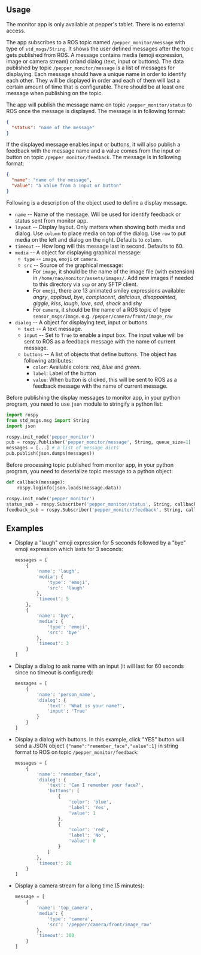 ## Usage

The monitor app is only available at pepper's tablet. There is no external access.

The app subscribes to a ROS topic named ```/pepper_monitor/message``` with type of ```std_msgs/String```. It shows the user defined messages after the topic gets published from ROS. A message contains media (emoji expression, image or camera stream) or/and dialog (text, input or buttons). The data published by topic ```/pepper_monitor/message``` is a list of messages for displaying. Each message should have a unique name in order to identify each other. They will be displayed in order and each of them will last a certain amount of time that is configurable. There should be at least one message when publishing on the topic.

The app will publish the message name on topic ```/pepper_monitor/status``` to ROS once the message is displayed. The message is in following format: 
 
```json
{
  "status": "name of the message"
}
```

If the displayed message enables input or buttons, it will also publish a feedback with the message name and a value comes from the input or button on topic ```/pepper_monitor/feedback```. The message is in following format: 

```json
{
  "name": "name of the message",
  "value": "a value from a input or button"
}
```

Following is a description of the object used to define a display message.

- `name` -- Name of the message. Will be used for identify feedback or status sent from monitor app. 
- `layout` -- Display layout. Only matters when showing both media and dialog. Use `column` to place media on top of the dialog. Use `row` to put media on the left and dialog on the right. Defaults to `column`.
- `timeout` -- How long will this message last in second. Defaults to 60. 
- `media` -- A object for displaying graphical message:
    - `type` -- `image`, `emoji` or `camera`.
    - `src` -- Source of the graphical message: 
        - For `image`, it should be the name of the image file (with extension) in `/home/nao/monitor/assets/images/`. Add new images if needed to this directory via `scp` or any SFTP client.
        - For `emoji`, there are 13 animated smiley expressions available: *angry*, *applaud*, *bye*, *complacent*, *delicious*, *disappointed*, *giggle*, *kiss*, *laugh*, *love*, *sad*, *shock* and *shy*
        - For `camera`, it should be the name of a ROS topic of type `sensor_msgs/Image`. e.g. `/pepper/camera/front/image_raw`
- `dialog` -- A object for displaying text, input or buttons.
    - `text` -- A text message. 
    - `input` -- Set to `True` to enable a input box. The input value will be sent to ROS as a feedback message with the name of current message.
    - `buttons` -- A list of objects that define buttons. The object has following attributes:
        - `color`: Available colors: *red*, *blue* and *green*. 
        - `label`: Label of the button
        - `value`: When button is clicked, this will be sent to ROS as a feedback message with the name of current message.
 
Before publishing the display messages to monitor app, in your python program, you need to use `json` module to stringify a python list:
```python
import rospy
from std_msgs.msg import String
import json

rospy.init_node('pepper_monitor')
pub = rospy.Publisher('pepper_monitor/message', String, queue_size=1)
messages = [...] # a list of message dicts
pub.publish(json.dumps(messages))
```
Before processing topic published from monitor app, in your python program, you need to deserialize topic message to a python object:
```python
def callback(message):
    rospy.loginfo(json.loads(message.data))

rospy.init_node('pepper_monitor')
status_sub = rospy.Subscriber('pepper_monitor/status', String, callback)
feedback_sub = rospy.Subscriber('pepper_monitor/feedback', String, callback)
```

## Examples

- Display a "laugh" emoji expression for 5 seconds followed by a "bye" emoji expression which lasts for 3 seconds:

    ```python
    messages = [
        {
            'name': 'laugh',
            'media': {
                'type': 'emoji',
                'src': 'laugh'
            },
            'timeout': 5
        },
        {
            'name': 'bye',
            'media': {
                'type': 'emoji',
                'src': 'bye'
            },
            'timeout': 3
        }
    ]
    ```
- Display a dialog to ask name with an input (it will last for 60 seconds since no timeout is configured):
    ```python
    messages = [
        {
            'name': 'person_name',
            'dialog': {
                'text': 'What is your name?',
                'input': 'True'
            }
        }
    ]
    ```
- Display a dialog with buttons. In this example, click "YES" button will send a JSON object `{"name":"remember_face","value":1}` in string format to ROS on topic `/pepper_monitor/feedback`:
    ```python
    messages = [
        {
            'name': 'remember_face',
            'dialog': {
                'text': 'Can I remember your face?',
                'buttons': [
                    {
                        'color': 'blue',
                        'label': 'Yes',
                        'value': 1
                    },
                    {
                        'color': 'red',
                        'label': 'No',
                        'value': 0
                    }
                ]
            },
            'timeout': 20
        }
    ]
    ```
- Display a camera stream for a long time (5 minutes): 
    ```python
    message = [
        {
            'name': 'top_camera',
            'media': {
                'type': 'camera',
                'src': '/pepper/camera/front/image_raw'
            },
            'timeout': 300
        }
    ]
    ```
